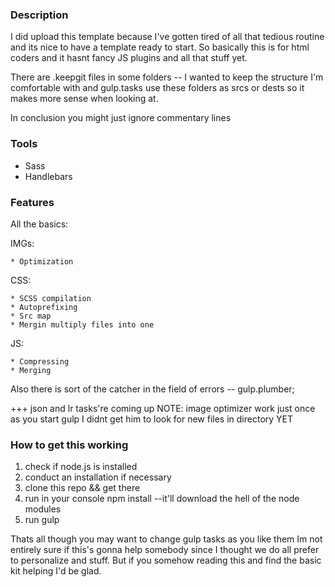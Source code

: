 ### Description

I did upload this template because I've gotten tired of all that tedious routine and its nice to have a template ready to start. So basically this is for html coders and it hasnt fancy JS plugins and all that stuff yet. 

There are .keepgit files in some folders -- I wanted to keep the structure I'm comfortable with and gulp.tasks use these folders as srcs or dests so it makes more sense when looking at.

In conclusion you might just ignore commentary lines

### Tools

* Sass   
* Handlebars

### Features

All the basics:
 
 IMGs:

 	* Optimization

 CSS:
	
	* SCSS compilation
 	* Autoprefixing
 	* Src map
 	* Mergin multiply files into one

 JS:
	
	* Compressing
	* Merging

 Also there is sort of the catcher in the field of errors -- gulp.plumber;

+++ json and lr tasks're coming up 
NOTE: image optimizer work just once as you start gulp
	  I didnt get him to look for new files in directory
	  YET 

### How to get this working

1. check if node.js is installed
2. conduct an installation if necessary
3. clone this repo && get there 
4. run in your console
	npm install 
   --it'll download the hell of the node modules
5. run 
	gulp

Thats all though you may want to change gulp tasks as you like them
Im not entirely sure if this's gonna help somebody since I thought we do all prefer to personalize and stuff.
But if you somehow reading this and find the basic kit helping I'd be glad. 





